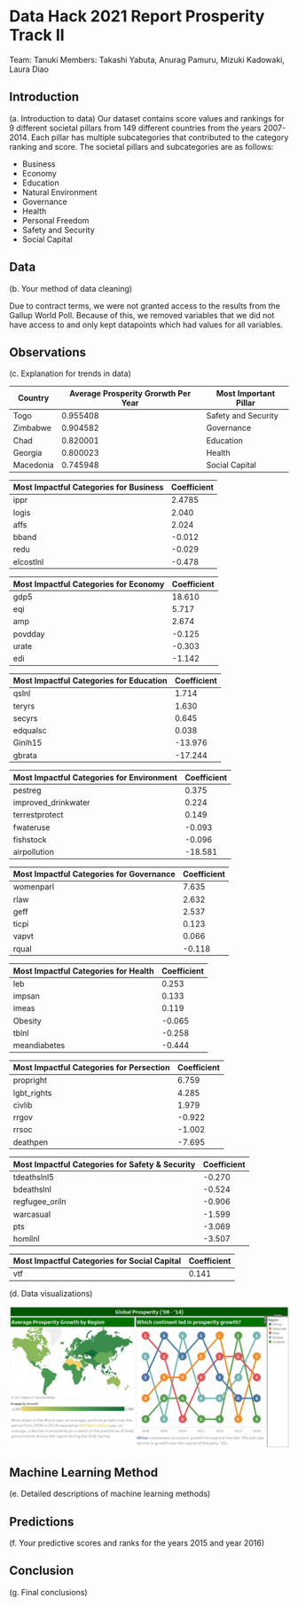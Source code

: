 # Data Hack 2021 Report Prosperity Track II

Team: Tanuki
Members: Takashi Yabuta, Anurag Pamuru, Mizuki Kadowaki, Laura Diao

## Introduction
(a. Introduction to data)
Our dataset contains score values and rankings for 9 different societal pillars from 149 different countries from the years 2007-2014. Each pillar has multiple subcategories that contributed to the category ranking and score. 
The societal pillars and subcategories are as follows:
- Business
- Economy
- Education
- Natural Environment
- Governance
- Health
- Personal Freedom
- Safety and Security
- Social Capital 



## Data
(b. Your method of data cleaning)

Due to contract terms, we were not granted access to the results from the Gallup World Poll. Because of this, we removed variables that we did not have access to and only kept datapoints which had values for all variables. 

## Observations
(c. Explanation for trends in data)

| Country     | Average Prosperity Grorwth Per Year | Most Important Pillar |
|-------------|-------------------------------------|-----------------------|
| Togo        | 0.955408                            | Safety and Security   |
| Zimbabwe    | 0.904582                            | Governance            |
| Chad        | 0.820001                            | Education             |
| Georgia     | 0.800023                            | Health                |
| Macedonia   | 0.745948                            | Social Capital        |

| Most Impactful Categories for Business | Coefficient |
|----------------------------------------|-------------|
| ippr                                   | 2.4785      |
| logis                                  | 2.040       |
| affs                                   | 2.024       |
| bband                                  | -0.012      |
| redu                                   | -0.029      |
| elcostlnl                              | -0.478      |

| Most Impactful Categories for Economy | Coefficient |
|---------------------------|-------------|
| gdp5                      | 18.610      |
| eqi                       | 5.717       |
| amp                       | 2.674       |
| povdday                   | -0.125      |
| urate                     | -0.303      |
| edi                       | -1.142      |

| Most Impactful Categories for Education | Coefficient |
|------------------------------------|-------------|
| qslnl                              | 1.714       |
| teryrs                             | 1.630       |
| secyrs                             | 0.645       |
| edqualsc                           | 0.038       |
| Ginih15                            | -13.976     |
| gbrata                             | -17.244     |

| Most Impactful Categories for Environment | Coefficient |
|------------------------------------|-------------|
| pestreg                            | 0.375       |
| improved_drinkwater                | 0.224       |
| terrestprotect                     | 0.149       |
| fwateruse                          | -0.093      |
| fishstock                          | -0.096      |
| airpollution                       | -18.581     |

| Most Impactful Categories for Governance | Coefficient |
|------------------------------------|-------------|
| womenparl                          | 7.635       |
| rlaw                               | 2.632       |
| geff                               | 2.537       |
| ticpi                              | 0.123       |
| vapvt                              | 0.066       |
| rqual                              | -0.118      |

| Most Impactful Categories for Health | Coefficient |
|------------------------------------|-------------|
| leb                                | 0.253       |
| impsan                             | 0.133       |
| imeas                              | 0.119       |
| Obesity                            | -0.065      |
| tblnl                              | -0.258      |
| meandiabetes                       | -0.444      |

| Most Impactful Categories for Persection | Coefficient |
|------------------------------------|-------------|
| propright                          | 6.759       |
| lgbt_rights                        | 4.285       |
| civlib                             | 1.979       |
| rrgov                              | -0.922      |
| rrsoc                              | -1.002      |
| deathpen                           | -7.695      |

| Most Impactful Categories for Safety & Security | Coefficient |
|------------------------------------|-------------|
| tdeathslnl5                        | -0.270      |
| bdeathslnl                         | -0.524      |
| regfugee_oriln                     | -0.906      |
| warcasual                          | -1.599      |
| pts                                | -3.069      |
| homilnl                            | -3.507      |

| Most Impactful Categories for Social Capital | Coefficient |
|------------------------------------|-------------|
| vtf                                | 0.141       |

(d. Data visualizations)

![Figure of Global Prosperity Growth by Regions](./images/prosperity_map.png "Global Prosperity Growth by Regions")




## Machine Learning Method
(e. Detailed descriptions of machine learning methods)

## Predictions
(f. Your predictive scores and ranks for the years 2015 and year 2016)

## Conclusion
(g. Final conclusions)